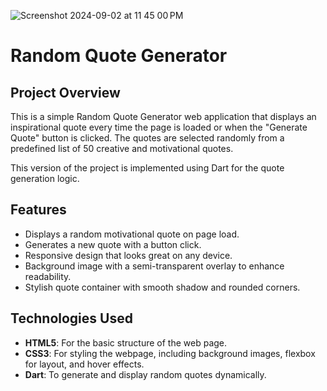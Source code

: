 
![Screenshot 2024-09-02 at 11 45 00 PM](https://github.com/user-attachments/assets/8ab9e282-845f-48ca-9541-0230d1c78b86)



# Random Quote Generator 

## Project Overview

This is a simple Random Quote Generator web application that displays an inspirational quote every time the page is loaded or when the "Generate Quote" button is clicked. The quotes are selected randomly from a predefined list of 50 creative and motivational quotes.

This version of the project is implemented using Dart for the quote generation logic.

## Features

- Displays a random motivational quote on page load.
- Generates a new quote with a button click.
- Responsive design that looks great on any device.
- Background image with a semi-transparent overlay to enhance readability.
- Stylish quote container with smooth shadow and rounded corners.

## Technologies Used

- **HTML5**: For the basic structure of the web page.
- **CSS3**: For styling the webpage, including background images, flexbox for layout, and hover effects.
- **Dart**: To generate and display random quotes dynamically.


